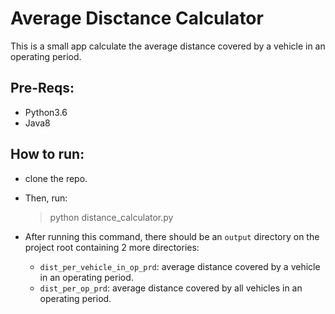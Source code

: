 # Average Disctance Calculator

This is a small app calculate the average distance covered by a vehicle in an operating period.

## Pre-Reqs:
 - Python3.6
 - Java8

## How to run:
 - clone the repo.
 - Then, run:
    > python distance_calculator.py
    
 - After running this command, there should be an `output` directory on the project root containing 2 more directories:
    - `dist_per_vehicle_in_op_prd`: average distance covered by a vehicle in an operating period.
    - `dist_per_op_prd`: average distance covered by all vehicles in an operating period.
